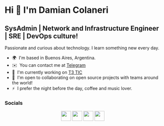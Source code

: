Hi 👋 I'm Damian Colaneri
================================

SysAdmin | Network and Infrastructure Engineer | SRE | DevOps culture!
------------------------------

Passionate and curious about technology. I learn something new every day.

* 🌍  I'm based in Buenos Aires, Argentina.
* ✉️  You can contact me at [Telegram](https://t.me/dcolaneri)
* 🚀  I'm currently working on [T3 TIC](https://t3tic.com.ar)
* 🤝  I'm open to collaborating on open source projects with teams around the world!
* ⚡  I prefer the night before the day, coffee and music lover.



### Socials

<p align="center"> <a href="http://www.instagram.com/damian.iac" target="_blank" rel="noreferrer"><img src="https://raw.githubusercontent.com/danielcranney/readme-generator/main/public/icons/socials/instagram.svg" width="32" height="32" /></a> <a href="https://www.linkedin.com/in/dcolaneri" target="_blank" rel="noreferrer"><img src="https://raw.githubusercontent.com/danielcranney/readme-generator/main/public/icons/socials/linkedin.svg" width="32" height="32" /></a> <a href="https://www.twitter.com/damiancolaneri" target="_blank" rel="noreferrer"><img src="https://raw.githubusercontent.com/danielcranney/readme-generator/main/public/icons/socials/twitter.svg" width="32" height="32" /></a> <a href="https://www.twitch.tv/networkquear" target="_blank" rel="noreferrer"><img src="https://raw.githubusercontent.com/danielcranney/readme-generator/main/public/icons/socials/twitch.svg" width="32" height="32" /></a></p>

<!---
aquiroot/aquiroot is a ✨ special ✨ repository because its `README.md` (this file) appears on your GitHub profile.
You can click the Preview link to take a look at your changes.
--->
